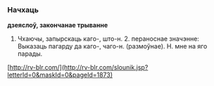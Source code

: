 ### Начхаць
**дзеяслоў, закончанае трыванне**

1. Чхаючы, запырскаць каго-, што-н. 2. пераноснае значэнне: Выказаць пагарду да каго-, чаго-н. (размоўнае). Н. мне на яго парады.

<a rel="author">[http://rv-blr.com/](http://rv-blr.com/slounik.jsp?letterId=0&maskId=0&pageId=1873)</a>
